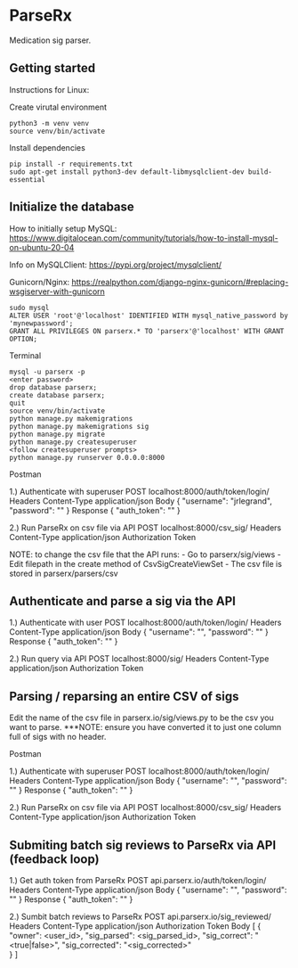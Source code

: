 # ParseRx
Medication sig parser.


## Getting started

Instructions for Linux:

Create virutal environment

```
python3 -m venv venv
source venv/bin/activate
```

Install dependencies

```
pip install -r requirements.txt
sudo apt-get install python3-dev default-libmysqlclient-dev build-essential
```


## Initialize the database

How to initially setup MySQL: https://www.digitalocean.com/community/tutorials/how-to-install-mysql-on-ubuntu-20-04

Info on MySQLClient: https://pypi.org/project/mysqlclient/

Gunicorn/Nginx: https://realpython.com/django-nginx-gunicorn/#replacing-wsgiserver-with-gunicorn

```
sudo mysql
ALTER USER 'root'@'localhost' IDENTIFIED WITH mysql_native_password by 'mynewpassword';
GRANT ALL PRIVILEGES ON parserx.* TO 'parserx'@'localhost' WITH GRANT OPTION;
```

Terminal

```
mysql -u parserx -p
<enter password>
drop database parserx;
create database parserx;
quit
source venv/bin/activate
python manage.py makemigrations
python manage.py makemigrations sig
python manage.py migrate
python manage.py createsuperuser
<follow createsuperuser prompts>
python manage.py runserver 0.0.0.0:8000
```

Postman

1.) Authenticate with superuser
POST localhost:8000/auth/token/login/
Headers
Content-Type application/json
Body
{
	"username": "jrlegrand",
	"password": "<password>"
}
Response
{
    "auth_token": "<auth token>"
}

2.) Run ParseRx on csv file via API
POST localhost:8000/csv_sig/
Headers
Content-Type application/json
Authorization Token <auth token>

NOTE: to change the csv file that the API runs:
    - Go to parserx/sig/views
    - Edit filepath in the create method of CsvSigCreateViewSet
    - The csv file is stored in parserx/parsers/csv


## Authenticate and parse a sig via the API

1.) Authenticate with user
POST localhost:8000/auth/token/login/
Headers
Content-Type application/json
Body
{
	"username": "<username>",
	"password": "<password>"
}
Response
{
    "auth_token": "<auth token>"
}

2.) Run query via API
POST localhost:8000/sig/
Headers
Content-Type    application/json
Authorization   Token <auth token>


## Parsing / reparsing an entire CSV of sigs

Edit the name of the csv file in parserx.io/sig/views.py to be the csv you want to parse.
***NOTE: ensure you have converted it to just one column full of sigs with no header.

Postman

1.) Authenticate with superuser
POST localhost:8000/auth/token/login/
Headers
Content-Type application/json
Body
{
	"username": "<username>",
	"password": "<password>"
}
Response
{
    "auth_token": "<auth token>"
}

2.) Run ParseRx on csv file via API
POST localhost:8000/csv_sig/
Headers
Content-Type	application/json
Authorization	Token <auth token>


## Submiting batch sig reviews to ParseRx via API (feedback loop)

1.) Get auth token from ParseRx
POST api.parserx.io/auth/token/login/
Headers
Content-Type application/json
Body
{
	"username": "<username>",
	"password": "<password>"
}
Response
{
    "auth_token": "<auth token>"
}

2.) Sumbit batch reviews to ParseRx
POST api.parserx.io/sig_reviewed/
Headers
Content-Type application/json
Authorization Token <auth token>
Body
[
    {
        "owner": <user_id>,
        "sig_parsed": <sig_parsed_id>,
        "sig_correct": "<true|false>",
        "sig_corrected": "<sig_corrected>"        
    }
]
